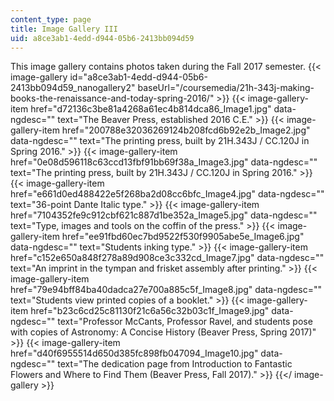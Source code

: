 ```yaml
---
content_type: page
title: Image Gallery III
uid: a8ce3ab1-4edd-d944-05b6-2413bb094d59
---
```


This image gallery contains photos taken during the Fall 2017 semester.
{{< image-gallery id="a8ce3ab1-4edd-d944-05b6-2413bb094d59_nanogallery2" baseUrl="/coursemedia/21h-343j-making-books-the-renaissance-and-today-spring-2016/" >}}
{{< image-gallery-item href="d72136c3be81a4268a61ec4b814dca86_Image1.jpg" data-ngdesc="" text="The Beaver Press, established 2016 C.E." >}}
{{< image-gallery-item href="200788e32036269124b208fcd6b92e2b_Image2.jpg" data-ngdesc="" text="The printing press, built by 21H.343J / CC.120J in Spring 2016." >}}
{{< image-gallery-item href="0e08d596118c63ccd13fbf91bb69f38a_Image3.jpg" data-ngdesc="" text="The printing press, built by 21H.343J / CC.120J in Spring 2016." >}}
{{< image-gallery-item href="e661d0ed488422e5f268ba2d08cc6bfc_Image4.jpg" data-ngdesc="" text="36-point Dante Italic type." >}}
{{< image-gallery-item href="7104352fe9c912cbf621c887d1be352a_Image5.jpg" data-ngdesc="" text="Type, images and tools on the coffin of the press." >}}
{{< image-gallery-item href="ee91fbd60ec7bd9522f530f9905abe5e_Image6.jpg" data-ngdesc="" text="Students inking type." >}}
{{< image-gallery-item href="c152e650a848f278a89d908ce3c332cd_Image7.jpg" data-ngdesc="" text="An imprint in the tympan and frisket assembly after printing." >}}
{{< image-gallery-item href="79e94bff84ba40dadca27e700a885c5f_Image8.jpg" data-ngdesc="" text="Students view printed copies of a booklet." >}}
{{< image-gallery-item href="b23c6cd25c81130f21c6a56c32b03c1f_Image9.jpg" data-ngdesc="" text="Professor McCants, Professor Ravel, and students pose with copies of Astronomy: A Concise History (Beaver Press, Spring 2017)" >}}
{{< image-gallery-item href="d40f6955514d650d385fc898fb047094_Image10.jpg" data-ngdesc="" text="The dedication page from Introduction to Fantastic Flowers and Where to Find Them (Beaver Press, Fall 2017)." >}}
{{</ image-gallery >}}